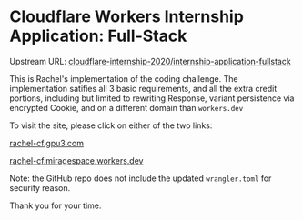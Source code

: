 # Cloudflare Workers Internship Application: Full-Stack

Upstream URL: [cloudflare-internship-2020/internship-application-fullstack](https://github.com/cloudflare-internship-2020/internship-application-fullstack)

This is Rachel's implementation of the coding challenge. The implementation satifies all 3 basic requirements, and all the extra credit portions, including but limited to rewriting Response, variant persistence via encrypted Cookie, and on a different domain than `workers.dev`

To visit the site, please click on either of the two links:

[rachel-cf.gpu3.com](https://rachel-cf.gpu3.com/)

[rachel-cf.miragespace.workers.dev](https://rachel-cf.miragespace.workers.dev/)

Note: the GitHub repo does not include the updated `wrangler.toml` for security reason.

Thank you for your time.
